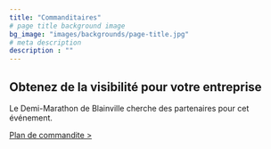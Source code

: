 ```yaml
---
title: "Commanditaires"
# page title background image
bg_image: "images/backgrounds/page-title.jpg"
# meta description
description : ""
---
```


## Obtenez de la visibilité pour votre entreprise

Le Demi-Marathon de Blainville cherche des partenaires pour cet événement.

<a class="btn text-decoration-none btn-secondary" href="/files/Plan_Commandite_DMB_2021.pdf">Plan de commandite ></a>
